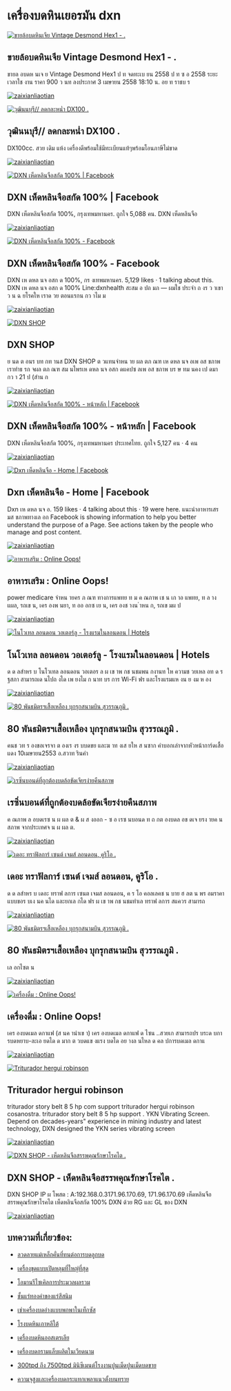 # เครื่องบดหินเยอรมัน dxn
<a href="https://mnn.zoosnet.net/LR/Chatpre.aspx?id=MNN94995150&p=https://topgrinding.com/" target="_blank">![ขายล้อบดหินเจีย Vintage Desmond Hex1 - .](https://github.com/technlg/images/blob/main/31.jpg)</a>
## ขายล้อบดหินเจีย Vintage Desmond Hex1 - .
ขายล อบดห นเจ ย Vintage Desmond Hex1 ป ท จดทะเบ ยน 2558 ป ท ซ อ 2558 ระยะเวลาใช งาน ราคา 900 ว นท ลงประกาศ 3 เมษายน 2558 18:10 น. อย ท ราชบ ร
<a href="https://mnn.zoosnet.net/LR/Chatpre.aspx?id=MNN94995150&p=https://topgrinding.com/" target="_blank"><img src="https://github.com/technlg/images/raw/main/chat11.jpg" alt="zaixianliaotian"/></a><a href="//whatsapp.shibangsoft.com/WhatsApp.php" ><img src="https://github.com/technlg/images/raw/main/chat11.png" alt=""></a>
<a href="https://mnn.zoosnet.net/LR/Chatpre.aspx?id=MNN94995150&p=https://topgrinding.com/" target="_blank">![วุฒินนบุรี// ลดกละหน่ำ DX100 .](https://github.com/technlg/images/blob/main/1.jpg)</a>
## วุฒินนบุรี// ลดกละหน่ำ DX100 .
DX100cc. สวย เดิม แห้ง เครื่องดีพร้อมใช้มีทะเบียนแท้ๆพร้อมโอนภาษีไม่ขาด
<a href="https://mnn.zoosnet.net/LR/Chatpre.aspx?id=MNN94995150&p=https://topgrinding.com/" target="_blank"><img src="https://github.com/technlg/images/raw/main/chat11.jpg" alt="zaixianliaotian"/></a><a href="//whatsapp.shibangsoft.com/WhatsApp.php" ><img src="https://github.com/technlg/images/raw/main/chat11.png" alt=""></a>
<a href="https://mnn.zoosnet.net/LR/Chatpre.aspx?id=MNN94995150&p=https://topgrinding.com/" target="_blank">![DXN เห็ดหลินจือสกัด 100% | Facebook](https://github.com/technlg/images/blob/main/52.jpg)</a>
## DXN เห็ดหลินจือสกัด 100% | Facebook
DXN เห็ดหลินจือสกัด 100%, กรุงเทพมหานคร. ถูกใจ 5,088 คน. DXN เห็ดหลินจือ 
<a href="https://mnn.zoosnet.net/LR/Chatpre.aspx?id=MNN94995150&p=https://topgrinding.com/" target="_blank"><img src="https://github.com/technlg/images/raw/main/chat11.jpg" alt="zaixianliaotian"/></a><a href="//whatsapp.shibangsoft.com/WhatsApp.php" ><img src="https://github.com/technlg/images/raw/main/chat11.png" alt=""></a>
<a href="https://mnn.zoosnet.net/LR/Chatpre.aspx?id=MNN94995150&p=https://topgrinding.com/" target="_blank">![DXN เห็ดหลินจือสกัด 100% - Facebook](https://github.com/technlg/images/blob/main/32.jpg)</a>
## DXN เห็ดหลินจือสกัด 100% - Facebook
DXN เห ดหล นจ อสก ด 100%, กร งเทพมหานคร. 5,129 likes · 1 talking about this. DXN เห ดหล นจ อสก ด 100% Line:dxnhealth สะสม อ ปถ มภ — ผมใช ประจำ ถ งร ว าเขาว น ฉ ยโรคให เราด วย ตอนแรกน กว าไม ม 
<a href="https://mnn.zoosnet.net/LR/Chatpre.aspx?id=MNN94995150&p=https://topgrinding.com/" target="_blank"><img src="https://github.com/technlg/images/raw/main/chat11.jpg" alt="zaixianliaotian"/></a><a href="//whatsapp.shibangsoft.com/WhatsApp.php" ><img src="https://github.com/technlg/images/raw/main/chat11.png" alt=""></a>
<a href="https://mnn.zoosnet.net/LR/Chatpre.aspx?id=MNN94995150&p=https://topgrinding.com/" target="_blank">![DXN SHOP](https://github.com/technlg/images/blob/main/30.jpg)</a>
## DXN SHOP
ย นด ต อนร บท กท านส DXN SHOP ต วแทนจำหน าย ผล ตภ ณฑ เห ดหล นจ อเพ อส ขภาพ เราทำธ รก จผล ตภ ณฑ สม นไพรเห ดหล นจ อสก ดแคปซ ลเพ อส ขภาพ บร ษ ทม นคง เป ดมา กว า 21 ป (สำน ก 
<a href="https://mnn.zoosnet.net/LR/Chatpre.aspx?id=MNN94995150&p=https://topgrinding.com/" target="_blank"><img src="https://github.com/technlg/images/raw/main/chat11.jpg" alt="zaixianliaotian"/></a><a href="//whatsapp.shibangsoft.com/WhatsApp.php" ><img src="https://github.com/technlg/images/raw/main/chat11.png" alt=""></a>
<a href="https://mnn.zoosnet.net/LR/Chatpre.aspx?id=MNN94995150&p=https://topgrinding.com/" target="_blank">![DXN เห็ดหลินจือสกัด 100% - หน้าหลัก | Facebook](https://github.com/technlg/images/blob/main/65.jpg)</a>
## DXN เห็ดหลินจือสกัด 100% - หน้าหลัก | Facebook
DXN เห็ดหลินจือสกัด 100%, กรุงเทพมหานคร ประเทศไทย. ถูกใจ 5,127 คน · 4 คน 
<a href="https://mnn.zoosnet.net/LR/Chatpre.aspx?id=MNN94995150&p=https://topgrinding.com/" target="_blank"><img src="https://github.com/technlg/images/raw/main/chat11.jpg" alt="zaixianliaotian"/></a><a href="//whatsapp.shibangsoft.com/WhatsApp.php" ><img src="https://github.com/technlg/images/raw/main/chat11.png" alt=""></a>
<a href="https://mnn.zoosnet.net/LR/Chatpre.aspx?id=MNN94995150&p=https://topgrinding.com/" target="_blank">![Dxn เห็ดหลินจือ - Home | Facebook](https://github.com/technlg/images/blob/main/19.jpg)</a>
## Dxn เห็ดหลินจือ - Home | Facebook
Dxn เห ดหล นจ อ. 159 likes · 4 talking about this · 19 were here. แนะนำอาหารเสร มส ขภาพทางเล อก Facebook is showing information to help you better understand the purpose of a Page. See actions taken by the people who manage and post content.
<a href="https://mnn.zoosnet.net/LR/Chatpre.aspx?id=MNN94995150&p=https://topgrinding.com/" target="_blank"><img src="https://github.com/technlg/images/raw/main/chat11.jpg" alt="zaixianliaotian"/></a><a href="//whatsapp.shibangsoft.com/WhatsApp.php" ><img src="https://github.com/technlg/images/raw/main/chat11.png" alt=""></a>
<a href="https://mnn.zoosnet.net/LR/Chatpre.aspx?id=MNN94995150&p=https://topgrinding.com/" target="_blank">![อาหารเสริม : Online Oops!](https://github.com/technlg/images/blob/main/6.jpg)</a>
## อาหารเสริม : Online Oops!
power medicare จำหน ายคร ภ ณฑ ทางการแพทย ท ม ค ณภาพ เช น เก าอ แพทย, ท ล างแผล, รถเข น, เคร องพ นยา, ท ออ อกซ เย น, เคร องช างน ำหน ก, รถเข มผ ป
<a href="https://mnn.zoosnet.net/LR/Chatpre.aspx?id=MNN94995150&p=https://topgrinding.com/" target="_blank"><img src="https://github.com/technlg/images/raw/main/chat11.jpg" alt="zaixianliaotian"/></a><a href="//whatsapp.shibangsoft.com/WhatsApp.php" ><img src="https://github.com/technlg/images/raw/main/chat11.png" alt=""></a>
<a href="https://mnn.zoosnet.net/LR/Chatpre.aspx?id=MNN94995150&p=https://topgrinding.com/" target="_blank">![โนโวเทล ลอนดอน วอเตอร์ลู - โรงแรมในลอนดอน | Hotels](https://github.com/technlg/images/blob/main/65.jpg)</a>
## โนโวเทล ลอนดอน วอเตอร์ลู - โรงแรมในลอนดอน | Hotels
ด ด ลสำหร บ โนโวเทล ลอนดอน วอเตอร ล ผ เข าพ กช นชมพน กงานท ให ความช วยเหล อท ด ร ฐสภา สามารถเด นไปถ งได เพ ยงไม ก นาท บร การ Wi-Fi ฟร และโรงแรมแห งน ย งม ห อง 
<a href="https://mnn.zoosnet.net/LR/Chatpre.aspx?id=MNN94995150&p=https://topgrinding.com/" target="_blank"><img src="https://github.com/technlg/images/raw/main/chat11.jpg" alt="zaixianliaotian"/></a><a href="//whatsapp.shibangsoft.com/WhatsApp.php" ><img src="https://github.com/technlg/images/raw/main/chat11.png" alt=""></a>
<a href="https://mnn.zoosnet.net/LR/Chatpre.aspx?id=MNN94995150&p=https://topgrinding.com/" target="_blank">![80 พันธมิตรฯเสื้อเหลือง บุกรุกสนามบิน สุวรรณภูมิ .](https://github.com/technlg/images/blob/main/54.jpg)</a>
## 80 พันธมิตรฯเสื้อเหลือง บุกรุกสนามบิน สุวรรณภูมิ .
คนช วท ร องขอเจรจา ต องเร งร บบดขย และฆ าท งเส ยให ส นซาก คำบอกเล่าจากหัวหน้าการ์ดเสื้อแดง 10เมษายน2553 อ.สวาท รินคำ
<a href="https://mnn.zoosnet.net/LR/Chatpre.aspx?id=MNN94995150&p=https://topgrinding.com/" target="_blank"><img src="https://github.com/technlg/images/raw/main/chat11.jpg" alt="zaixianliaotian"/></a><a href="//whatsapp.shibangsoft.com/WhatsApp.php" ><img src="https://github.com/technlg/images/raw/main/chat11.png" alt=""></a>
<a href="https://mnn.zoosnet.net/LR/Chatpre.aspx?id=MNN94995150&p=https://topgrinding.com/" target="_blank">![เรซิ่นบอนด์ที่ถูกต้องบดล้อขัดเจียรง่ายคืนสภาพ](https://github.com/technlg/images/blob/main/4.jpg)</a>
## เรซิ่นบอนด์ที่ถูกต้องบดล้อขัดเจียรง่ายคืนสภาพ
ค ณภาพ ล อบดเรซ น ผ ผล ต & ผ ส งออก - ซ อ เรซ นบอนด ท ถ กต องบดล อข ดเจ ยรง ายค นสภาพ จากประเทศจ น ผ ผล ต. 
<a href="https://mnn.zoosnet.net/LR/Chatpre.aspx?id=MNN94995150&p=https://topgrinding.com/" target="_blank"><img src="https://github.com/technlg/images/raw/main/chat11.jpg" alt="zaixianliaotian"/></a><a href="//whatsapp.shibangsoft.com/WhatsApp.php" ><img src="https://github.com/technlg/images/raw/main/chat11.png" alt=""></a>
<a href="https://mnn.zoosnet.net/LR/Chatpre.aspx?id=MNN94995150&p=https://topgrinding.com/" target="_blank">![เดอะ ทราฟัลการ์ เซนต์ เจมส์ ลอนดอน, คูริโอ .](https://github.com/technlg/images/blob/main/51.jpg)</a>
## เดอะ ทราฟัลการ์ เซนต์ เจมส์ ลอนดอน, คูริโอ .
ด ด ลสำหร บ เดอะ ทราฟ ลการ เซนต เจมส ลอนดอน, ค ร โอ คอลเลคช น บาย ฮ ลต น พร อมราคาแบบขอร บเง นค นได และยกเล กได ฟร ผ เข าพ กช นชมทำเล ทราฟ ลการ สแควร สามารถ 
<a href="https://mnn.zoosnet.net/LR/Chatpre.aspx?id=MNN94995150&p=https://topgrinding.com/" target="_blank"><img src="https://github.com/technlg/images/raw/main/chat11.jpg" alt="zaixianliaotian"/></a><a href="//whatsapp.shibangsoft.com/WhatsApp.php" ><img src="https://github.com/technlg/images/raw/main/chat11.png" alt=""></a>
<a href="https://mnn.zoosnet.net/LR/Chatpre.aspx?id=MNN94995150&p=https://topgrinding.com/" target="_blank">![80 พันธมิตรฯเสื้อเหลือง บุกรุกสนามบิน สุวรรณภูมิ .](https://github.com/technlg/images/blob/main/27.jpg)</a>
## 80 พันธมิตรฯเสื้อเหลือง บุกรุกสนามบิน สุวรรณภูมิ .
เล อกไซต น
<a href="https://mnn.zoosnet.net/LR/Chatpre.aspx?id=MNN94995150&p=https://topgrinding.com/" target="_blank"><img src="https://github.com/technlg/images/raw/main/chat11.jpg" alt="zaixianliaotian"/></a><a href="//whatsapp.shibangsoft.com/WhatsApp.php" ><img src="https://github.com/technlg/images/raw/main/chat11.png" alt=""></a>
<a href="https://mnn.zoosnet.net/LR/Chatpre.aspx?id=MNN94995150&p=https://topgrinding.com/" target="_blank">![เครื่องดื่ม : Online Oops!](https://github.com/technlg/images/blob/main/41.jpg)</a>
## เครื่องดื่ม : Online Oops!
เคร องบดเมล ดกาแฟ (ส นค านำเข า) เคร องบดเมล ดกาแฟ ด ไซน ..สวยเก สามารถปร บระด บการบดหยาบ-ละเอ ยดได ด มาก ต วบดแข งแรง บดได อย างล นไหล ด คล ปการบดเมล ดกาแ
<a href="https://mnn.zoosnet.net/LR/Chatpre.aspx?id=MNN94995150&p=https://topgrinding.com/" target="_blank"><img src="https://github.com/technlg/images/raw/main/chat11.jpg" alt="zaixianliaotian"/></a><a href="//whatsapp.shibangsoft.com/WhatsApp.php" ><img src="https://github.com/technlg/images/raw/main/chat11.png" alt=""></a>
<a href="https://mnn.zoosnet.net/LR/Chatpre.aspx?id=MNN94995150&p=https://topgrinding.com/" target="_blank">![Triturador hergui robinson](https://github.com/technlg/images/blob/main/20.jpg)</a>
## Triturador hergui robinson
triturador story belt 8 5 hp com support triturador hergui robinson cosanostra. triturador story belt 8 5 hp support . YKN Vibrating Screen. Depend on decades-years" experience in mining industry and latest technology, DXN designed the YKN series vibrating screen
<a href="https://mnn.zoosnet.net/LR/Chatpre.aspx?id=MNN94995150&p=https://topgrinding.com/" target="_blank"><img src="https://github.com/technlg/images/raw/main/chat11.jpg" alt="zaixianliaotian"/></a><a href="//whatsapp.shibangsoft.com/WhatsApp.php" ><img src="https://github.com/technlg/images/raw/main/chat11.png" alt=""></a>
<a href="https://mnn.zoosnet.net/LR/Chatpre.aspx?id=MNN94995150&p=https://topgrinding.com/" target="_blank">![DXN SHOP - เห็ดหลินจือสรรพคุณรักษาโรคไต .](https://github.com/technlg/images/blob/main/44.jpg)</a>
## DXN SHOP - เห็ดหลินจือสรรพคุณรักษาโรคไต .
DXN SHOP IP ผ โพสต : A:192.168.0.3171.96.170.69, 171.96.170.69 เห็ดหลินจือสรรพคุณรักษาโรคไต เห็ดหลินจือสกัด 100% DXN ด้วย RG และ GL ของ DXN
<a href="https://mnn.zoosnet.net/LR/Chatpre.aspx?id=MNN94995150&p=https://topgrinding.com/" target="_blank"><img src="https://github.com/technlg/images/raw/main/chat11.jpg" alt="zaixianliaotian"/></a><a href="//whatsapp.shibangsoft.com/WhatsApp.php" ><img src="https://github.com/technlg/images/raw/main/chat11.png" alt=""></a>
## บทความที่เกี่ยวข้อง:
* [ลวดลายแม่เหล็กคั่นที่ทนต่อการบดลูกบด](%E0%B8%A5%E0%B8%A7%E0%B8%94%E0%B8%A5%E0%B8%B2%E0%B8%A2%E0%B9%81%E0%B8%A1%E0%B9%88%E0%B9%80%E0%B8%AB%E0%B8%A5%E0%B9%87%E0%B8%81%E0%B8%84%E0%B8%B1%E0%B9%88%E0%B8%99%E0%B8%97%E0%B8%B5%E0%B9%88%E0%B8%97%E0%B8%99%E0%B8%95%E0%B9%88%E0%B8%AD%E0%B8%81%E0%B8%B2%E0%B8%A3%E0%B8%9A%E0%B8%94%E0%B8%A5%E0%B8%B9%E0%B8%81%E0%B8%9A%E0%B8%94.md)
* [เครื่องขุดแบบเปิดหลุมที่ใหญ่ที่สุด](%E0%B9%80%E0%B8%84%E0%B8%A3%E0%B8%B7%E0%B9%88%E0%B8%AD%E0%B8%87%E0%B8%82%E0%B8%B8%E0%B8%94%E0%B9%81%E0%B8%9A%E0%B8%9A%E0%B9%80%E0%B8%9B%E0%B8%B4%E0%B8%94%E0%B8%AB%E0%B8%A5%E0%B8%B8%E0%B8%A1%E0%B8%97%E0%B8%B5%E0%B9%88%E0%B9%83%E0%B8%AB%E0%B8%8D%E0%B9%88%E0%B8%97%E0%B8%B5%E0%B9%88%E0%B8%AA%E0%B8%B8%E0%B8%94.md)
* [โอมานรีไซเคิลการประมวลผลรวม](%E0%B9%82%E0%B8%AD%E0%B8%A1%E0%B8%B2%E0%B8%99%E0%B8%A3%E0%B8%B5%E0%B9%84%E0%B8%8B%E0%B9%80%E0%B8%84%E0%B8%B4%E0%B8%A5%E0%B8%81%E0%B8%B2%E0%B8%A3%E0%B8%9B%E0%B8%A3%E0%B8%B0%E0%B8%A1%E0%B8%A7%E0%B8%A5%E0%B8%9C%E0%B8%A5%E0%B8%A3%E0%B8%A7%E0%B8%A1.md)
* [ชั้นแร่ทองคำของแร่สีสนิม](%E0%B8%8A%E0%B8%B1%E0%B9%89%E0%B8%99%E0%B9%81%E0%B8%A3%E0%B9%88%E0%B8%97%E0%B8%AD%E0%B8%87%E0%B8%84%E0%B8%B3%E0%B8%82%E0%B8%AD%E0%B8%87%E0%B9%81%E0%B8%A3%E0%B9%88%E0%B8%AA%E0%B8%B5%E0%B8%AA%E0%B8%99%E0%B8%B4%E0%B8%A1.md)
* [เช่าเครื่องบดอ่างแบบพกพาในเท็กซัส](%E0%B9%80%E0%B8%8A%E0%B9%88%E0%B8%B2%E0%B9%80%E0%B8%84%E0%B8%A3%E0%B8%B7%E0%B9%88%E0%B8%AD%E0%B8%87%E0%B8%9A%E0%B8%94%E0%B8%AD%E0%B9%88%E0%B8%B2%E0%B8%87%E0%B9%81%E0%B8%9A%E0%B8%9A%E0%B8%9E%E0%B8%81%E0%B8%9E%E0%B8%B2%E0%B9%83%E0%B8%99%E0%B9%80%E0%B8%97%E0%B9%87%E0%B8%81%E0%B8%8B%E0%B8%B1%E0%B8%AA.md)
* [โรงบดหินเกาหลีใต้](%E0%B9%82%E0%B8%A3%E0%B8%87%E0%B8%9A%E0%B8%94%E0%B8%AB%E0%B8%B4%E0%B8%99%E0%B9%80%E0%B8%81%E0%B8%B2%E0%B8%AB%E0%B8%A5%E0%B8%B5%E0%B9%83%E0%B8%95%E0%B9%89.md)
* [เครื่องบดหินออสเตรเลีย](%E0%B9%80%E0%B8%84%E0%B8%A3%E0%B8%B7%E0%B9%88%E0%B8%AD%E0%B8%87%E0%B8%9A%E0%B8%94%E0%B8%AB%E0%B8%B4%E0%B8%99%E0%B8%AD%E0%B8%AD%E0%B8%AA%E0%B9%80%E0%B8%95%E0%B8%A3%E0%B9%80%E0%B8%A5%E0%B8%B5%E0%B8%A2.md)
* [เครื่องบดกรามแล็บผลิตในเวียดนาม](%E0%B9%80%E0%B8%84%E0%B8%A3%E0%B8%B7%E0%B9%88%E0%B8%AD%E0%B8%87%E0%B8%9A%E0%B8%94%E0%B8%81%E0%B8%A3%E0%B8%B2%E0%B8%A1%E0%B9%81%E0%B8%A5%E0%B9%87%E0%B8%9A%E0%B8%9C%E0%B8%A5%E0%B8%B4%E0%B8%95%E0%B9%83%E0%B8%99%E0%B9%80%E0%B8%A7%E0%B8%B5%E0%B8%A2%E0%B8%94%E0%B8%99%E0%B8%B2%E0%B8%A1.md)
* [300tpd ถึง 7500tpd มินิซีเมนต์โรงงานปูนเม็ดปูนเม็ดบดขาย](300tpd%20%E0%B8%96%E0%B8%B6%E0%B8%87%207500tpd%20%E0%B8%A1%E0%B8%B4%E0%B8%99%E0%B8%B4%E0%B8%8B%E0%B8%B5%E0%B9%80%E0%B8%A1%E0%B8%99%E0%B8%95%E0%B9%8C%E0%B9%82%E0%B8%A3%E0%B8%87%E0%B8%87%E0%B8%B2%E0%B8%99%E0%B8%9B%E0%B8%B9%E0%B8%99%E0%B9%80%E0%B8%A1%E0%B9%87%E0%B8%94%E0%B8%9B%E0%B8%B9%E0%B8%99%E0%B9%80%E0%B8%A1%E0%B9%87%E0%B8%94%E0%B8%9A%E0%B8%94%E0%B8%82%E0%B8%B2%E0%B8%A2.md)
* [ความจุสูงและเครื่องบดกระแทกเพลาแนวตั้งบนทราย](%E0%B8%84%E0%B8%A7%E0%B8%B2%E0%B8%A1%E0%B8%88%E0%B8%B8%E0%B8%AA%E0%B8%B9%E0%B8%87%E0%B9%81%E0%B8%A5%E0%B8%B0%E0%B9%80%E0%B8%84%E0%B8%A3%E0%B8%B7%E0%B9%88%E0%B8%AD%E0%B8%87%E0%B8%9A%E0%B8%94%E0%B8%81%E0%B8%A3%E0%B8%B0%E0%B9%81%E0%B8%97%E0%B8%81%E0%B9%80%E0%B8%9E%E0%B8%A5%E0%B8%B2%E0%B9%81%E0%B8%99%E0%B8%A7%E0%B8%95%E0%B8%B1%E0%B9%89%E0%B8%87%E0%B8%9A%E0%B8%99%E0%B8%97%E0%B8%A3%E0%B8%B2%E0%B8%A2.md)
